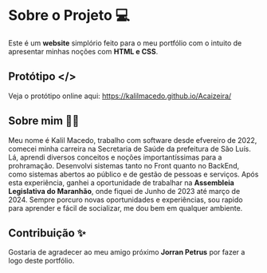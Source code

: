 # Sobre o Projeto 💻

Este é um **website** simplório feito para o meu portfólio com o intuito de apresentar minhas noções com **HTML e CSS**.

## Protótipo </>

Veja o protótipo online aqui: https://kalilmacedo.github.io/Acaizeira/

## Sobre mim 👨‍💻

Meu nome é Kalil Macedo, trabalho com software desde efvereiro de 2022, comecei minha carreira na Secretaria de Saúde da prefeitura de São Luís. Lá, aprendi diversos conceitos e noções importantíssimas para a prohramação. Desenvolvi sistemas tanto no Front quanto no BackEnd, como sistemas abertos ao público e de gestão de pessoas e serviços. Após esta experiência, ganhei a oportunidade de trabalhar na **Assembleia Legislativa do Maranhão**, onde fiquei de Junho de 2023 até março de 2024. Sempre porcuro novas oportunidades e experiências, sou rapido para aprender e fácil de socializar, me dou bem em qualquer ambiente.

## Contribuição ✨

Gostaria de agradecer ao meu amigo próximo **Jorran Petrus** por fazer a logo deste portfólio.
